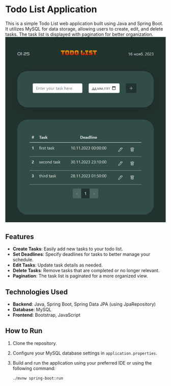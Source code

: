 
# Todo List Application

This is a simple Todo List web application built using Java and Spring Boot. It utilizes MySQL for data storage, allowing users to create, edit, and delete tasks. The task list is displayed with pagination for better organization.
![Todo List screenshot](https://github.com/Yaman96/Todo/blob/0ec725bb1f8d002d2a61dd12dd0cb60e8b9bbc2e/screenshots/2023-11-16_01-25-27.png)

## Features

- **Create Tasks**: Easily add new tasks to your todo list.
- **Set Deadlines**: Specify deadlines for tasks to better manage your schedule.
- **Edit Tasks**: Update task details as needed.
- **Delete Tasks**: Remove tasks that are completed or no longer relevant.
- **Pagination**: The task list is paginated for a more organized view.

## Technologies Used

- **Backend**: Java, Spring Boot, Spring Data JPA (using JpaRepository)
- **Database**: MySQL
- **Frontend**: Bootstrap, JavaScript

## How to Run

1. Clone the repository.
2. Configure your MySQL database settings in `application.properties`.
3. Build and run the application using your preferred IDE or using the following command:

   ```bash
   ./mvnw spring-boot:run
